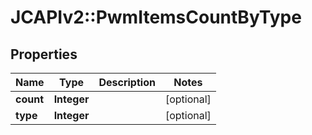 # JCAPIv2::PwmItemsCountByType

## Properties
Name | Type | Description | Notes
------------ | ------------- | ------------- | -------------
**count** | **Integer** |  | [optional] 
**type** | **Integer** |  | [optional] 

